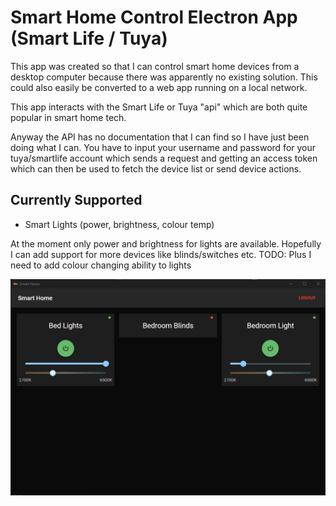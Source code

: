 # Smart Home Control Electron App (Smart Life / Tuya)

This app was created so that I can control smart home devices from a desktop computer because there was apparently no existing solution. This could also easily be converted to a web app running on a local network.

This app interacts with the Smart Life or Tuya "api" which are both quite popular in smart home tech.

Anyway the API has no documentation that I can find so I have just been doing what I can. You have to input your username and password for your tuya/smartlife account which sends a request and getting an access token which can then be used to fetch the device list or send device actions.

## Currently Supported

- Smart Lights (power, brightness, colour temp)

At the moment only power and brightness for lights are available. Hopefully I can add support for more devices like blinds/switches etc. TODO: Plus I need to add colour changing ability to lights

![Example App Screenshot](.readme/example1.png)
